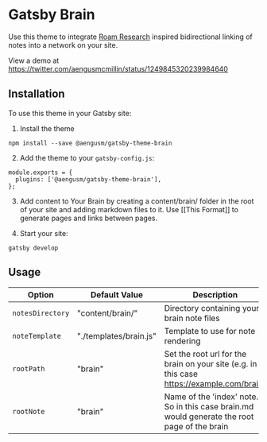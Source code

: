 # Gatsby Brain

Use this theme to integrate [Roam Research](https://roamresearch.com/) inspired bidirectional linking of notes into a network on your site.

View a demo at https://twitter.com/aengusmcmillin/status/1249845320239984640

## Installation

To use this theme in your Gatsby site:

1. Install the theme

```
npm install --save @aengusm/gatsby-theme-brain
```

2. Add the theme to your `gatsby-config.js`:

```
module.exports = {
  plugins: ['@aengusm/gatsby-theme-brain'],
};
```

3. Add content to Your Brain by creating a content/brain/ folder in the root of your site and adding markdown files to it. Use [[This Format]] to generate pages and links between pages.

4. Start your site:

```
gatsby develop
```

## Usage

| Option           | Default Value          | Description                                                                                  |
| ---------------- | ---------------------- | -------------------------------------------------------------------------------------------- |
| `notesDirectory` | "content/brain/"       | Directory containing your brain note files                                                   |
| `noteTemplate`   | "./templates/brain.js" | Template to use for note rendering                                                           |
| `rootPath`       | "brain"                | Set the root url for the brain on your site (e.g. in this case https://example.com/brain)    |
| `rootNote`       | "brain"                | Name of the 'index' note. So in this case brain.md would generate the root page of the brain |
